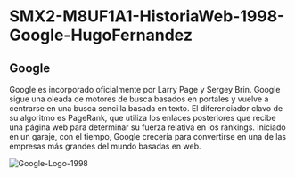 # SMX2-M8UF1A1-HistoriaWeb-1998-Google-HugoFernandez
## **Google**



Google es incorporado oficialmente por Larry Page y Sergey Brin. Google sigue una oleada de motores de busca basados en portales y vuelve a centrarse en una busca sencilla basada en texto. El diferenciador clavo de su algoritmo es PageRank, que utiliza los enlaces posteriores que recibe una página web para determinar su fuerza relativa en los rankings. Iniciado en un garaje, con el tiempo, Google crecería para convertirse en una de las empresas más grandes del mundo basadas en web.




![Google-Logo-1998](https://logolook.net/wp-content/uploads/2021/06/Google-Logo-19981.png
 "Google-Logo-1998")
